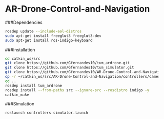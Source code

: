 # AR-Drone-Control-and-Navigation

###Dependencies 
``` bash
rosdep update --include-eol-distros
sudo apt-get install freeglut3 freeglut3-dev
sudo apt-get install ros-indigo-keyboard
```

###Installation 
``` bash
cd catkin_ws/src
git clone https://github.com/Gfernandes10/tum_ardrone.git
git clone https://github.com/Gfernandes10/tum_simulator.git
git clone https://github.com/Gfernandes10/AR-Drone-Control-and-Navigation.git
cp -r ~/catkin_ws/src/AR-Drone-Control-and-Navigation/controllers/camera_info ~/.ros/
cd ..
rosdep install tum_ardrone
rosdep install --from-paths src --ignore-src --rosdistro indigo -y
catkin_make
```
###Simulation
``` bash
roslaunch controllers simulator.launch 

```
